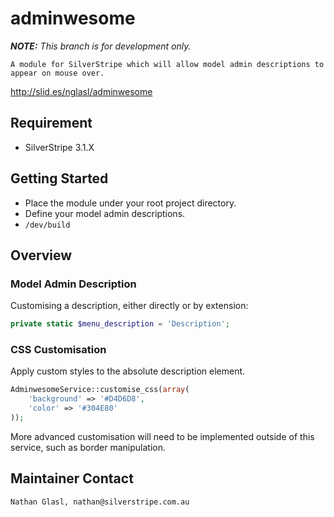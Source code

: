 # adminwesome

_**NOTE:** This branch is for development only._

	A module for SilverStripe which will allow model admin descriptions to appear on mouse over.

http://slid.es/nglasl/adminwesome

## Requirement

* SilverStripe 3.1.X

## Getting Started

* Place the module under your root project directory.
* Define your model admin descriptions.
* `/dev/build`

## Overview

### Model Admin Description

Customising a description, either directly or by extension:

```php
private static $menu_description = 'Description';
```

### CSS Customisation

Apply custom styles to the absolute description element.

```php
AdminwesomeService::customise_css(array(
	'background' => '#D4D6D8',
	'color' => '#304E80'
));
```

More advanced customisation will need to be implemented outside of this service, such as border manipulation.

## Maintainer Contact

	Nathan Glasl, nathan@silverstripe.com.au
